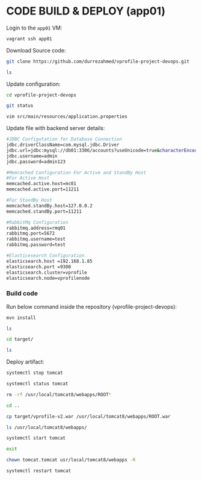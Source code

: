 # CODE BUILD & DEPLOY (app01)

Login to the `app01` VM:

```bash
vagrant ssh app01
```

Download Source code:

```bash
git clone https://github.com/durrezahmed/vprofile-project-devops.git
```

```bash
ls
```

Update configuration:

```bash
cd vprofile-project-devops
```

```bash
git status
```

```bash
vim src/main/resources/application.properties
```

Update file with backend server details:

```bash
#JDBC Configutation for Database Connection
jdbc.driverClassName=com.mysql.jdbc.Driver
jdbc.url=jdbc:mysql://db01:3306/accounts?useUnicode=true&characterEncoding=UTF-8&zeroDateTimeBehavior=convertToNull
jdbc.username=admin
jdbc.password=admin123

#Memcached Configuration For Active and StandBy Host
#For Active Host
memcached.active.host=mc01
memcached.active.port=11211

#For StandBy Host
memcached.standBy.host=127.0.0.2
memcached.standBy.port=11211

#RabbitMq Configuration
rabbitmq.address=rmq01
rabbitmq.port=5672
rabbitmq.username=test
rabbitmq.password=test

#Elasticesearch Configuration
elasticsearch.host =192.168.1.85
elasticsearch.port =9300
elasticsearch.cluster=vprofile
elasticsearch.node=vprofilenode
```

### Build code

Run below command inside the repository (vprofile-project-devops):

```bash
mvn install
```

```bash
ls
```

```bash
cd target/
```

```bash
ls
```

Deploy artifact:

```bash
systemctl stop tomcat
```

```bash
systemctl status tomcat
```

```bash
rm -rf /usr/local/tomcat8/webapps/ROOT*
```

```bash
cd ..
```

```bash
cp target/vprofile-v2.war /usr/local/tomcat8/webapps/ROOT.war
```

```bash
ls /usr/local/tomcat8/webapps/
```

```bash
systemctl start tomcat
```

```bash
exit
```

```bash
chown tomcat.tomcat usr/local/tomcat8/webapps -R
```

```bash
systemctl restart tomcat
```
